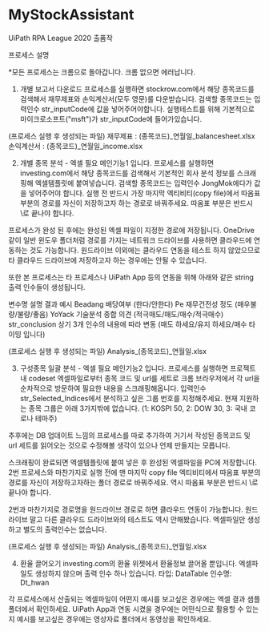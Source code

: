 # MyStockAssistant
UiPath RPA League 2020 출품작

프로세스 설명

*모든 프로세스는 크롬으로 돌아갑니다. 크롬 없으면 에러납니다.


1. 개별 보고서 다운로드
프로세스를 실행하면 stockrow.com에서 해당 종목코드를 검색해서 재무제표와 손익계산서(모두 영문)를 다운받습니다.
검색할 종목코드는 입력인수 str_inputCode에 값을 넣어주어야합니다.
실행테스트를 위해 기본적으로 마이크로소프트("msft")가 str_inputCode에 들어가있습니다. 

(프로세스 실행 후 생성되는 파일)
 재무제표 : (종목코드)_연월일_balancesheet.xlsx 
 손익계산서 : (종목코드)_연월일_income.xlsx


2. 개별 종목 분석 - 엑셀 필요
메인기능1 입니다.
프로세스를 실행하면 investing.com에서 해당 종목코드를 검색해서 기본적인 회사 분석 정보를 스크래핑해 엑셀템플릿에 붙여넣습니다.
검색할 종목코드는 입력인수 JongMok에다가 값을 넣어주어야 합니다.
실행 전 반드시 가장 마지막 엑티비티(copy file)에서 따옴표 부분의 경로를 자신이 저장하고자 하는 경로로 바꿔주세요.
따옴표 부분은 반드시 \로 끝나야 합니다.

프로세스가 완성 된 후에는 완성된 엑셀 파일이 지정한 경로에 저장됩니다.
OneDrive같이 일반 윈도우 폴더처럼 경로를 가지는 네트워크 드라이브를 사용하면 클라우드에 연동하는 것도 가능합니다.
원드라이브 이외에는 클라우드 연동을 테스트 하지 않았으므로 타 클라우드 드라이브에 저장하고자 하는 경우에는 안될 수 있습니다.

또한 본 프로세스는 타 프로세스나 UiPath App 등의 연동을 위해 아래와 같은 string 출력 인수들이 생성됩니다.

변수명		설명				결과 예시
Beadang		배당여부				(한다/안한다)
Pe		재무건전성 정도			(매우불량/불량/좋음)
YoYack		기술분석 종합 의견			(적극매도/매도/매수/적극매수)
str_conclusion	상기 3개 인수의 내용에 따라 변동	(매도 하세요/유지 하세요/매수 타이밍 입니다)

(프로세스 실행 후 생성되는 파일)
Analysis_(종목코드)_연월일.xlsx


3. 구성종목 일괄 분석 - 엑셀 필요
메인기능2 입니다.
프로세스를 실행하면 프로젝트 내 codeset 엑셀파일로부터 종목 코드 및 url를 세트로 크롬 브라우저에서 각 url을 순차적으로 방문하여 필요한 내용을 스크래핑해옵니다.
입력인수 str_Selected_Indices에서 분석하고 싶은 그룹 번호를 지정해주세요.
현재 지원하는 종목 그룹은 아래 3가지밖에 없습니다.
(1: KOSPI 50, 2: DOW 30, 3: 국내 코로나 테마주)

추후에는 DB 업데이트 느낌의 프로세스를 따로 추가하여 거기서 작성된 종목코드 및 url 세트를 읽어오는 것으로 수정해볼 생각이 있으나 언제 만들지는 모릅니다.

스크래핑이 완료되면 엑셀템플릿에 붙여 넣은 후 완성된 엑셀파일을 PC에 저장합니다.
2번 프로세스와 마찬가지로 실행 전에 맨 마지막 copy file 엑티비티에서 따옴표 부분의 경로를 자신이 저장하고자하는 폴더 경로로 바꿔주세요.
역시 따옴표 부분은 반드시 \로 끝나야 합니다.

2번과 마찬가지로 경로명을 원드라이브 경로로 하면 클라우드 연동이 가능합니다.
원드라이브 말고 다른 클라우드 드라이브와의 테스트도 역시 안해봤습니다.
엑셀파일만 생성하고 별도의 출력인수는 없습니다.

(프로세스 실행 후 생성되는 파일)
Analysis_(종목코드)_연월일.xlsx


4. 환율 끌어오기
investing.com의 환율 위젯에서 환율정보 끌어올 뿐입니다. 
엑셀파일도 생성하지 않으며 출력 인수 하나 있습니다.
	타입: 	DataTable
	인수명:	Dt_hwan
	
각 프로세스에서 산출되는 엑셀파일이 어떤지 예시를 보고싶은 경우에는 엑셀 결과 샘플 폴더에서 확인하세요.
UiPath App과 연동 시켰을 경우에는 어떤식으로 활용할 수 있는지 예시를 보고싶은 경우에는 영상자료 폴더에서 동영상을 확인하세요.
